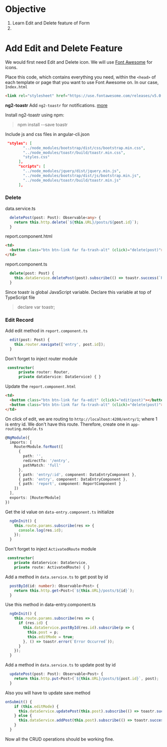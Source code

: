 # Objective
1. Learn Edit and Delete feature of Form 
2. 

# Add Edit and Delete Feature
We would first need Edit and Delete icon. We will use [Font Awesome](https://fontawesome.com/) for icons.

Place this code, which contains everything you need, within the `<head>` of each template or page that you want to use Font Awesome on. In our case, `Index.html`

```html
<link rel="stylesheet" href="https://use.fontawesome.com/releases/v5.0.13/css/all.css" integrity="sha384-DNOHZ68U8hZfKXOrtjWvjxusGo9WQnrNx2sqG0tfsghAvtVlRW3tvkXWZh58N9jp" crossorigin="anonymous">
```

**ng2-toastr**
Add `ng2-toastr` for notifications. [more](https://www.npmjs.com/package/ng2-toastr)

Install ng2-toastr using npm:
> npm install --save toastr

Include js and css files in angular-cli.json
```json
 "styles": [
        "../node_modules/bootstrap/dist/css/bootstrap.min.css",
        "../node_modules/toastr/build/toastr.min.css",
        "styles.css"
      ],
      "scripts": [
        "../node_modules/jquery/dist/jquery.min.js",
        "../node_modules/bootstrap/dist/js/bootstrap.min.js",
        "../node_modules/toastr/build/toastr.min.js"
      ],
```

### Delete
data.service.ts
```typescript
  deletePost(post: Post): Observable<any> {
    return this.http.delete(`${this.URL}/posts/${post.id}`);
  }
```

report.component.html
```html
<td>
  <button class="btn btn-link far fa-trash-alt" (click)="delete(post)"></button>
</td>
```
report.component.ts
```typescript
  delete(post: Post) {
    this.dataService.deletePost(post).subscribe(() => toastr.success(`Record deleted`), () => toastr.error(`Error Occurred`));
  }
```
Since toastr is global JavaScript variable. Declare this variable at top of TypeScript file
> declare var toastr;

### Edit Record
Add edit method in `report.component.ts`
```typescript
  edit(post: Post) {
    this.router.navigate(['entry', post.id]);
  }
```

Don't forget to inject router module
```typescript
 constructor(
      private router: Router,
      private dataService: DataService) { }
```

Update the `report.component.html`
```html
<td>
  <button class="btn btn-link far fa-edit" (click)="edit(post)"></button>
  <button class="btn btn-link far fa-trash-alt" (click)="delete(post)"></button>
</td>
```

On click of edit, we are routing to `http://localhost:4200/entry/1`; where 1 is entry id. We don't have this route. Therefore, create one in `app-routing.module.ts`
```typescript
@NgModule({
  imports: [
    RouterModule.forRoot([
      {
        path: '',
        redirectTo: '/entry',
        pathMatch: 'full'
      },
      { path: 'entry/:id', component: DataEntryComponent },
      { path: 'entry', component: DataEntryComponent },
      { path: 'report', component: ReportComponent }
    ])
  ],
  exports: [RouterModule]
})
```
Get the id value on `data-entry.component.ts` initialize
```typescript
  ngOnInit() {
    this.route.params.subscribe(res => {
      console.log(res.id);
    });
  }
```
Don't forget to inject `ActivatedRoute` module
```typescript
 constructor(
    private dataService: DataService,
    private route: ActivatedRoute) { }
```

Add a method in `data.service.ts` to get post by id
```typescript
  postById(id: number): Observable<Post> {
    return this.http.get<Post>(`${this.URL}/posts/${id}`);
  }
```

Use this method in data-entry.component.ts
```typescript
  ngOnInit() {
    this.route.params.subscribe(res => {
      if (res.id) {
        this.dataService.postById(res.id).subscribe(p => {
          this.post = p;
          this.editMode = true;
        }, () => toastr.error(`Error Occurred`));
      }
    });
  }
```

Add a method in `data.service.ts` to update post by id
```typescript
  updatePost(post: Post): Observable<Post> {
    return this.http.put<Post>(`${this.URL}/posts/${post.id}`, post);
  }
```

Also you will have to update save method
```typescript
onSubmit() {
    if (this.editMode) {
      this.dataService.updatePost(this.post).subscribe(() => toastr.success(`Record Updated`), () => toastr.error(`Error Occurred`));
    } else {
      this.dataService.addPost(this.post).subscribe(() => toastr.success(`Record saved`), () => toastr.error(`Error Occurred`));
    }
  }
```

Now all the CRUD operations should be working fine.